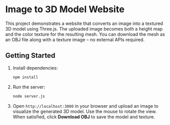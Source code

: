 # Image to 3D Model Website

This project demonstrates a website that converts an image into a textured 3D model using Three.js. The uploaded image becomes both a height map and the color texture for the resulting mesh. You can download the mesh as an OBJ file along with a texture image – no external APIs required.

## Getting Started

1. Install dependencies:
   ```bash
   npm install
   ```
2. Run the server:
   ```bash
   node server.js
   ```
3. Open `http://localhost:3000` in your browser and upload an image to visualize the generated 3D model. Use the mouse to rotate the view. When satisfied, click **Download OBJ** to save the model and texture.
